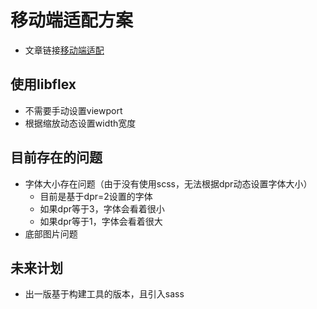 # 移动端适配方案
+ 文章链接[移动端适配](https://github.com/amfe/article/issues/17)

## 使用libflex
+ 不需要手动设置viewport
+ 根据缩放动态设置width宽度

## 目前存在的问题
+ 字体大小存在问题（由于没有使用scss，无法根据dpr动态设置字体大小）
    + 目前是基于dpr=2设置的字体
    + 如果dpr等于3，字体会看着很小
    + 如果dpr等于1，字体会看着很大
+ 底部图片问题

## 未来计划
+ 出一版基于构建工具的版本，且引入sass
